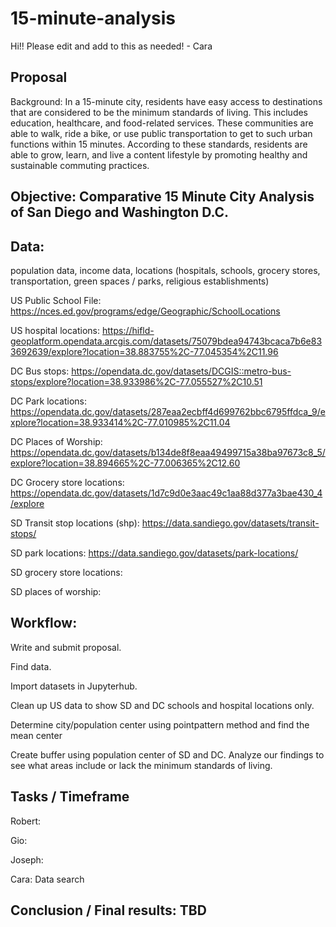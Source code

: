 # 15-minute-analysis
Hi!! Please edit and add to this as needed! - Cara

## Proposal

Background:  In a 15-minute city, residents have easy access to destinations that are considered to be the minimum standards of living. This includes education, healthcare, and food-related services. These communities are able to walk, ride a bike, or use public transportation to get to such urban functions within 15 minutes. According to these standards, residents are able to grow, learn, and live a content lifestyle by promoting healthy and sustainable commuting practices.

## Objective: Comparative 15 Minute City Analysis of San Diego and Washington D.C.

## Data:
population data, income data, locations (hospitals, schools, grocery stores, transportation, green spaces / parks, religious establishments)

US Public School File: https://nces.ed.gov/programs/edge/Geographic/SchoolLocations 

US hospital locations: https://hifld-geoplatform.opendata.arcgis.com/datasets/75079bdea94743bcaca7b6e833692639/explore?location=38.883755%2C-77.045354%2C11.96

DC Bus stops: https://opendata.dc.gov/datasets/DCGIS::metro-bus-stops/explore?location=38.933986%2C-77.055527%2C10.51 

DC Park locations: https://opendata.dc.gov/datasets/287eaa2ecbff4d699762bbc6795ffdca_9/explore?location=38.933414%2C-77.010985%2C11.04

DC Places of Worship: https://opendata.dc.gov/datasets/b134de8f8eaa49499715a38ba97673c8_5/explore?location=38.894665%2C-77.006365%2C12.60

DC Grocery store locations: https://opendata.dc.gov/datasets/1d7c9d0e3aac49c1aa88d377a3bae430_4/explore

SD Transit stop locations (shp): https://data.sandiego.gov/datasets/transit-stops/

SD park locations: https://data.sandiego.gov/datasets/park-locations/

SD grocery store locations: 

SD places of worship:


## Workflow: 
Write and submit proposal.

Find data.

Import datasets in Jupyterhub.

Clean up US data to show SD and DC schools and hospital locations only.

Determine city/population center using pointpattern method and find the mean center

Create buffer using population center of SD and DC. Analyze our findings to see what areas include or lack the minimum standards of living.

## Tasks / Timeframe

Robert:

Gio:

Joseph:

Cara: Data search


## Conclusion / Final results: TBD



